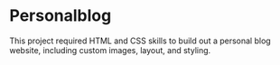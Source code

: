 # Personalblog
This project required HTML and CSS skills to build out a personal blog website, including custom images, layout, and styling.
